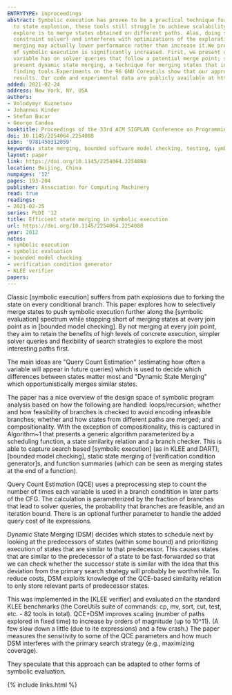 ```yaml
---
ENTRYTYPE: inproceedings
abstract: Symbolic execution has proven to be a practical technique for building automated test case generation and bug finding tools. Nevertheless, due
  to state explosion, these tools still struggle to achieve scalability. Given a program, one way to reduce the number of states that the tools need to
  explore is to merge states obtained on different paths. Alas, doing so increases the size of symbolic path conditions (thereby stressing the underlying
  constraint solver) and interferes with optimizations of the exploration process (also referred to as search strategies). The net effect is that state
  merging may actually lower performance rather than increase it.We present a way to automatically choose when and how to merge states such that the performance
  of symbolic execution is significantly increased. First, we present query count estimation, a method for statically estimating the impact that each symbolic
  variable has on solver queries that follow a potential merge point; states are then merged only when doing so promises to be advantageous. Second, we
  present dynamic state merging, a technique for merging states that interacts favorably with search strategies in automated test case generation and bug
  finding tools.Experiments on the 96 GNU Coreutils show that our approach consistently achieves several orders of magnitude speedup over previously published
  results. Our code and experimental data are publicly available at http://cloud9.epfl.ch.
added: 2021-02-24
address: New York, NY, USA
authors:
- Volodymyr Kuznetsov
- Johannes Kinder
- Stefan Bucur
- George Candea
booktitle: Proceedings of the 33rd ACM SIGPLAN Conference on Programming Language Design and Implementation
doi: 10.1145/2254064.2254088
isbn: '9781450312059'
keywords: state merging, bounded software model checking, testing, symbolic execution, verification
layout: paper
link: https://doi.org/10.1145/2254064.2254088
location: Beijing, China
numpages: '12'
pages: 193-204
publisher: Association for Computing Machinery
read: true
readings:
- 2021-02-25
series: PLDI '12
title: Efficient state merging in symbolic execution
url: https://doi.org/10.1145/2254064.2254088
year: 2012
notes:
- symbolic execution
- symbolic evaluation
- bounded model checking
- verification condition generator
- KLEE verifier
papers:
---
```


Classic [symbolic execution] suffers from path explosions due to forking the state on every conditional branch.
This paper explores how to selectively merge states to push symbolic execution further along the [symbolic evaluation]
spectrum while stopping short of merging states at every join point as in [bounded model checking].
By not merging at every join point, they aim to retain the benefits of high levels of concrete execution,
simpler solver queries and flexibility of search strategies to explore the most interesting paths first.

The main ideas are "Query Count Estimation" (estimating how often a variable will appear in future queries)
which is used to decide which differences between states matter most and "Dynamic State Merging"
which opportunistically merges similar states.

The paper has a nice overview of the design space of symbolic program analysis based on how the following
are handled: loops/recursion; whether and how feasibility of branches is checked to avoid encoding infeasible branches;
whether and how states from different paths are merged; and compositionality.
With the exception of compositionality, this is captured in Algorithm~1 that presents a generic algorithm parameterized by
a scheduling function, a state similarity relation and a branch checker.
This is able to capture search based [symbolic execution] (as in KLEE and DART), [bounded model checking],
static state merging of [verification condition generator]s, and function summaries (which can be seen as
merging states at the end of a function).

Query Count Estimation (QCE) uses a preprocessing step to count the number of times
each variable is used in a branch conditition in later parts of the CFG.
The calculation is parameterized by the fraction of branches that lead to solver queries,
the probability that branches are feasible, and an iteration bound.
There is an optional further parameter to handle the added query cost of ite expressions.

Dynamic State Merging (DSM) decides which states to schedule next by looking at
the predecessors of states (within some bound) and prioritizing execution of
states that are similar to that predecessor. This causes states that are
similar to the predecessor of a state to be fast-forwarded so that we can check
whether the successor state is similar with the idea that this deviation from
the primary search strategy will probably be worthwhile.
To reduce costs, DSM exploits knowledge of the QCE-based similarity relation
to only store relevant parts of predecessor states.

This was implemented in the [KLEE verifier] and evaluated on the standard KLEE benchmarks
(the CoreUtils suite of commands: cp, mv, sort, cut, test, etc. - 82 tools in total).
QCE+DSM improves scaling (number of paths explored in fixed time) to increase by orders of magnitude (up to 10^11).
(A few slow down a little (due to ite expressions) and a few crash.)
The paper measures the sensitivity to some of the QCE parameters and how much
DSM interferes with the primary search strategy (e.g., maximizing coverage).

They speculate that this approach can be adapted to other forms of symbolic evaluation.

{% include links.html %}
